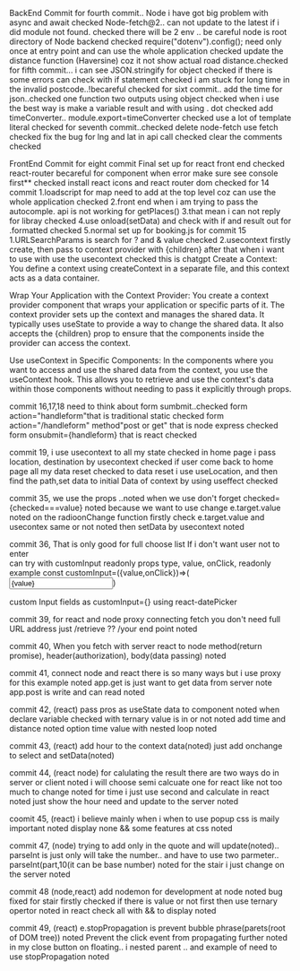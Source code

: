 BackEnd Commit
for fourth commit..
Node i have got big problem with async and await checked
Node-fetch@2.. can not update to the latest if i did module not found. checked
there will be 2 env .. be careful node is root directory of Node backend checked
require("dotenv").config(); need only once at entry point and can use the whole application checked
update the distance function (Haversine) coz it not show actual road distance.checked
for fifth commit...
i can see JSON.stringify for object checked
if there is some errors can check with if statement checked
i am stuck for long time in the invalid postcode..!becareful checked
for sixt commit..
add the time for json..checked
one function two outputs using object checked
when i use the best way is make a variable result and with using . dot checked
add timeConverter.. module.export=timeConverter checked
use a lot of template literal checked
for seventh commit..checked
delete node-fetch use fetch checked
fix the bug for lng and lat in api call checked
clear the comments checked

FrontEnd Commit
for eight commit
Final set up for react front end checked
react-router becareful for component when error make sure see console first\*\* checked
install react icons and react router dom checked
for 14 commit
1.loadscript for map need to add at the top level coz can use the whole application checked
2.front end when i am trying to pass the autocomple. api is not working for getPlaces()
3.that mean i can not reply for libray checked
4.use onload(setData) and check with if and result out for .formatted checked
5.normal set up for booking.js
for commit 15
1.URLSearchParams is search for ? and & value checked
2.usecontext firstly create, then pass to context provider with {children} after that when i want to use with use the usecontext checked
this is chatgpt
Create a Context: You define a context using createContext in a separate file, and this context acts as a data container.

Wrap Your Application with the Context Provider: You create a context provider component that wraps your application or specific parts of it. The context provider sets up the context and manages the shared data. It typically uses useState to provide a way to change the shared data. It also accepts the {children} prop to ensure that the components inside the provider can access the context.

Use useContext in Specific Components: In the components where you want to access and use the shared data from the context, you use the useContext hook. This allows you to retrieve and use the context's data within those components without needing to pass it explicitly through props.

commit 16,17,18
need to think about form sumbmit..checked
form action="handleform"that is traditional static checked
form action="/handleform" method"post or get" that is node express checked
form onsubmit={handleform} that is react checked

commit 19,
i use usecontext to all my state checked
in home page i pass location, destination by usecontext checked
if user come back to home page all my data reset checked
to data reset i use useLocation, and then find the path,set data to initial Data of context by using useffect checked

commit 35,
we use the props ..noted
when we use don't forget checked={checked===value} noted
because we want to use change e.target.value noted
on the radioonChange function firstly check e.target.value and usecontex same or not noted
then setData by usecontext noted

commit 36,
That is only good for full choose list
If i don't want user not to enter  
can try with customInput readonly props
type, value, onClick, readonly
example
const customInput=({value,onClick})=>(
<input type=text readOnly value={value} onClick={onClick}
/>)

custom Input fields as customInput={<CustomInput />}
using react-datePicker

commit 39,
for react and node proxy connecting fetch
you don't need full URL address just /retrieve ?? /your end point noted

commit 40,
When you fetch with server react to node
method(return promise), header(authorization), body(data passing) noted

commit 41,
connect node and react there is so many ways but i use proxy for this example noted
app.get is just want to get data from server note
app.post is write and can read noted

commit 42,
(react)
pass pros as useState data to component noted
when declare variable checked with ternary value is in or not noted
add time and distance noted
option time value with nested loop noted

commit 43,
(react)
add hour to the context data(noted)
just add onchange to select and setData(noted)

commit 44,
(react node)
for calulating the result there are two ways do in server or client noted
i will choose semi calcuate one for react like not too much to change noted
for time i just use second and calculate in react noted
just show the hour need and update to the server noted

coomit 45,
(react)
i believe mainly when i when to use popup css is maily important noted
display none && some features at css noted

commit 47,
(node)
trying to add only in the quote and will update(noted)..
parseInt is just only will take the number.. and have to use two parmeter.. parseInt(part,10(it can be base number) noted
for the stair i just change on the server noted

commit 48
(node,react)
add nodemon for development at node noted
bug fixed for stair firstly checked if there is value or not first then use ternary opertor noted
in react check all with && to display noted

commit 49,
(react)
e.stopPropagation is prevent bubble phrase(parets(root of DOM tree)) noted
Prevent the click event from propagating further noted
in my close button on floating.. i nested parent .. and example of need to use stopPropagation noted
